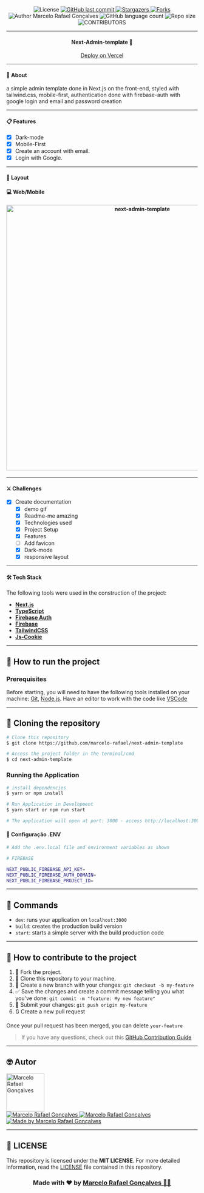 <div align="center">
  <!-- LICENSE -->
  <img alt="License" src="https://img.shields.io/badge/license-MIT-5965e0?style=for-the-badge&labelColor=5A5A5A&color=0077B5">
<!-- LAST COMMIT -->
<a href="https://github.com/marcelo-rafael/next-admin-template/commits/master">
    <img alt="GitHub last commit" src="https://img.shields.io/github/last-commit/marcelo-rafael/next-admin-template?style=for-the-badge&label=last%20commit:&labelColor=5A5A5A&color=0077B5">
  </a>
<!-- STARS -->
  <a href="https://github.com/marcelo-rafael/next-admin-template/stargazers/master">
    <img alt="Stargazers" src="https://img.shields.io/github/stars/marcelo-rafael/next-admin-template?style=for-the-badge&label=stars&labelColor=5A5A5A&color=0077B5&logo=github">
  </a>
  <!-- FORKS -->
  <a href="https://github.com/marcelo-rafael/next-admin-template/forks/master">
    <img alt="Forks" src="https://img.shields.io/github/forks/marcelo-rafael/next-admin-template?style=for-the-badge&label=forks&labelColor=5A5A5A&color=0077B5&logo=github">
  </a>
  <!-- AUTHOR -->
  <img alt="Author Marcelo Rafael Gonçalves" src="https://img.shields.io/badge/author-Marcelo%20Rafael-informational?style=for-the-badge&labelColor=5A5A5A&color=0077B5">
  <!-- LANGUAGES -->
   <img alt="GitHub language count" src="https://img.shields.io/github/languages/count/marcelo-rafael/next-admin-template?style=for-the-badge&labelColor=5A5A5A&color=0077B5">
  <!-- REPO SIZE -->
  <img alt="Repo size" src="https://img.shields.io/github/repo-size/marcelo-rafael/next-admin-template?style=for-the-badge&labelColor=5A5A5A&color=0077B5">
  <!-- CONTRIBUTORS -->
 <img alt="CONTRIBUTORS" src="https://img.shields.io/github/contributors/marcelo-rafael/next-admin-template?style=for-the-badge&labelColor=5A5A5A&color=0077B5">
</div>

---

<h4 align="center">
 Next-Admin-template 🚀
</h4>

<p align="center"><a href="https://next-admin-template-zeta.vercel.app/autenticacao">Deploy on Vercel</a></p>

---

#### 🚀 About

a simple admin template done in Next.js on the front-end, styled with tailwind.css, mobile-first, authentication done with firebase-auth with google login and email and password creation

---

#### 📋 Features

- [x] Dark-mode
- [x] Mobile-First
- [x] Create an account with email.
- [x] Login with Google.

---

#### 🎨 Layout

#### 💻  Web/Mobile

<h4 align="center">
  <img alt="next-admin-template" title="next-admin-template" src="./public/next-crud.gif" width="700px" />
</h4>  

---

#### ⚔️ Challenges

- [x] Create documentation
  - [x] demo gif
  - [x] Readme-me amazing
  - [x] Technologies used
  - [x] Project Setup
  - [x] Features
  - [ ] Add favicon
  - [X] Dark-mode
  - [X] responsive layout

---

#### 🛠️ Tech Stack

The following tools were used in the construction of the project:

- **[Next.js](https://nextjs.org/)**
- **[TypeScript](https://www.typescriptlang.org/)**
- **[Firebase Auth](https://firebase.google.com/)**
- **[Firebase](https://firebase.google.com/)**
- **[TailwindCSS](https://tailwindcss.com/)**
- **[Js-Cookie](https://www.npmjs.com/package/js-cookie)**

---

## 🚀 How to run the project

### Prerequisites

Before starting, you will need to have the following tools installed on your machine:
[Git](https://git-scm.com), [Node.js](https://nodejs.org/en/).
Have an editor to work with the code like [VSCode](https://code.visualstudio.com/)

---

## 👯 Cloning the repository

```bash
# Clone this repository
$ git clone https://github.com/marcelo-rafael/next-admin-template

# Access the project folder in the terminal/cmd
$ cd next-admin-template

```

### Running the Application

```bash
# install dependencies
$ yarn or npm install

# Run Application in Development
$ yarn start or npm run start

# The application will open at port: 3000 - access http://localhost:3000
```

#### 📁 Configuração .ENV

```bash
# Add the .env.local file and environment variables as shown

# FIREBASE

NEXT_PUBLIC_FIREBASE_API_KEY=
NEXT_PUBLIC_FIREBASE_AUTH_DOMAIN=
NEXT_PUBLIC_FIREBASE_PROJECT_ID=

```

---

## 🔎 Commands

- `dev`: runs your application on `localhost:3000`
- `build`: creates the production build version
- `start`: starts a simple server with the build production code

---

## 💪 How to contribute to the project

1. 🍴 Fork the project.
2. 👯 Clone this repository to your machine.
3. 🎋 Create a new branch with your changes: `git checkout -b my-feature`
4. ✅ Save the changes and create a commit message telling you what you've done: `git commit -m "feature: My new feature"`
5. 📌 Submit your changes: `git push origin my-feature`
6. 🔃 Create a new pull request

Once your pull request has been merged, you can delete `your-feature`

> If you have any questions, check out this [GitHub Contribution Guide](https://github.com/firstcontributions/first-contributions)

---

## 🤓 Autor

<img src="https://avatars0.githubusercontent.com/u/29902777?s=460&u=61d43667f33a45eb000a2af216e4abeb2d4a6717&v=4" width="100px" alt="Marcelo Rafael Gonçalves"/>
<div>
<a href="mailto:marcelo.rafael.goncalves@gmail.com">
      <img alt="Marcelo Rafael Gonçalves" src="https://img.shields.io/badge/-gmail-0077B5?style=for-the-badge&logo=gmail&logoColor=white" />
   </a>
<a href="https://www.linkedin.com/in/marcelo-rafael-gonçalves/">
      <img alt="Marcelo Rafael Gonçalves" src="https://img.shields.io/badge/-linkedin-0077B5?style=for-the-badge&logo=Linkedin&logoColor=white" />
   </a>
<a href="https://github.com/marcelo-rafael">
  <img alt="Made by Marcelo Rafael Gonçalves" src="https://img.shields.io/badge/-Github-0077B5?style=for-the-badge&logo=Github&logoColor=white&link=https://github.com/marcelo-rafael" />
  </a>
</div>

---

## 📝 LICENSE

This repository is licensed under the **MIT LICENSE**. For more detailed information, read the [LICENSE](./LICENSE) file contained in this repository.

<h3 align="center">
Made with ❤️ by <a href="https://www.linkedin.com/in/marcelo-rafael-goncalves/">Marcelo Rafael Gonçalves 💜🚀</a>
</h3>
